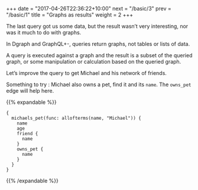 +++
date = "2017-04-26T22:36:22+10:00"
next = "/basic/3"
prev = "/basic/1"
title = "Graphs as results"
weight = 2
+++

The last query got us some data, but the result wasn’t very interesting, nor was it much to do with graphs.

In Dgraph and GraphQL+-, queries return graphs, not tables or lists of data.

A query is executed against a graph and the result is a subset
of the queried graph, or some manipulation or calculation based
on the queried graph.

Let’s improve the query to get Michael and his network of friends.  

Something to try : Michael also owns a pet, find it and its `name`. The
`owns_pet` edge will help here.

{{% expandable %}}
```
{
  michaels_pet(func: allofterms(name, "Michael")) {
    name
    age
    friend {
      name
    }
    owns_pet {
      name
    }
  }
}
```
  {{% /expandable %}}
